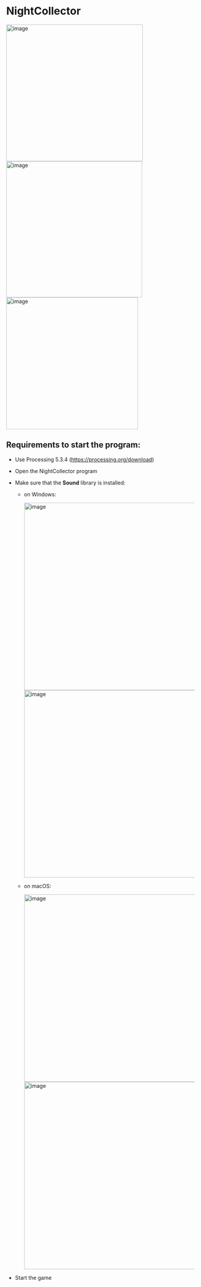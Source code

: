# NightCollector

<div>
<img width="365" alt="image" src="https://user-images.githubusercontent.com/40007166/149749624-75dddf90-e7b7-42ee-8d98-bb1fc3a566fd.png">
<img width="363" alt="image" src="https://user-images.githubusercontent.com/40007166/149749671-b1961980-822e-45f1-9b6d-dd6d5e679643.png">
<img width="352" alt="image" src="https://user-images.githubusercontent.com/40007166/149749703-aa7e5a8f-b12f-4fef-acc1-bb11b92ff20c.png">
</div>

## Requirements to start the program:

- Use Processing 5.3.4 (https://processing.org/download)
- Open the NightCollector program
- Make sure that the **Sound** library is installed:
  - on Windows:

    <img width="500" alt="image" src="https://user-images.githubusercontent.com/40007166/149750906-9f8f26f9-7f5e-46da-aa21-f2ab28f233af.png">
    <img width="500" alt="image" src="https://user-images.githubusercontent.com/40007166/149751406-ba2068d9-d97a-47eb-8093-4e2f1bcc1614.png">

  - on macOS:

    <img width="500" alt="image" src="https://user-images.githubusercontent.com/40007166/149750764-dd6b9dc5-a7eb-4f32-b66e-57ae33247f3c.png">
    <img width="500" alt="image" src="https://user-images.githubusercontent.com/40007166/149751187-913a26f9-af4b-412c-b1cf-e616434335de.png">

- Start the game
